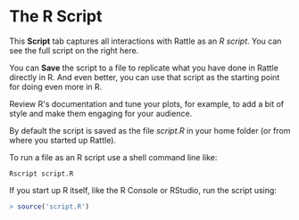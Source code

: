 # The R Script

This **Script** tab captures all interactions with Rattle as an *R
script*. You can see the full script on the right here.

You can **Save** the script to a file to replicate what you have done
in Rattle directly in R. And even better, you can use that script as
the starting point for doing even more in R.

Review R's documentation and tune your plots, for example, to add a
bit of style and make them engaging for your audience.

By default the script is saved as the file *script.R* in your home
folder (or from where you started up Rattle).

To run a file as an R script use a shell command line like:

```
Rscript script.R
```

If you start up R itself, like the R Console or RStudio, run the
script using:

```r
> source('script.R')
```
